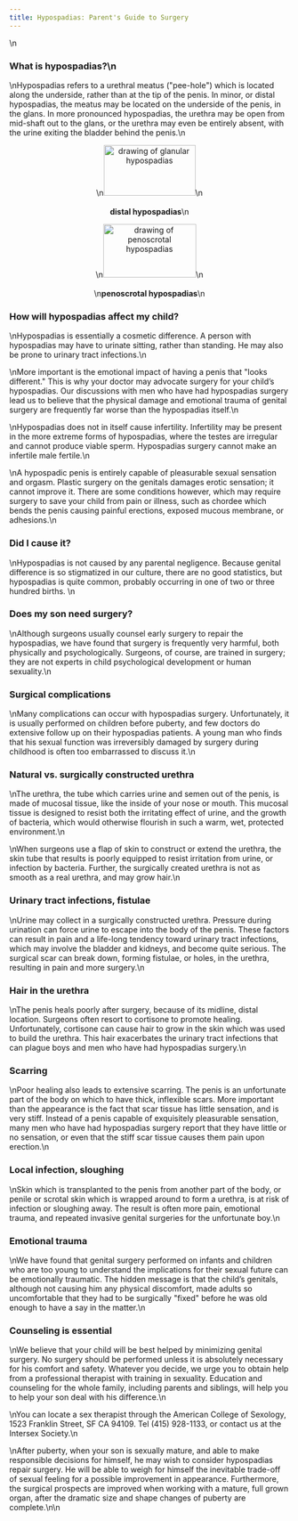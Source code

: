 ```yaml
---
title: Hypospadias: Parent's Guide to Surgery
---
```


\n

### What is hypospadias?\n

\nHypospadias refers to a urethral meatus ("pee-hole") which is located along the underside, rather than at the tip of the penis. In minor, or distal hypospadias, the meatus may be located on the underside of the penis, in the glans. In more pronounced hypospadias, the urethra may be open from mid-shaft out to the glans, or the urethra may even be entirely absent, with the urine exiting the bladder behind the penis.\n

<P ALIGN="CENTER">
  \n<IMG SRC="/img/hypospadias/glanular.gif" WIDTH="165" HEIGHT="91" ALIGN="bottom" ALT="drawing of glanular hypospadias" />\n<br /> <br /> <b>distal hypospadias</b>\n
</p>

<P ALIGN="CENTER">
  \n<IMG SRC="/img/hypospadias/scrotal.gif" WIDTH="167" HEIGHT="96" ALIGN="bottom" ALT="drawing of penoscrotal hypospadias" />\n<br /> <br /> \n<b>penoscrotal hypospadias</b>\n
</p>

### How will hypospadias affect my child?

\nHypospadias is essentially a cosmetic difference. A person with hypospadias may have to urinate sitting, rather than standing. He may also be prone to urinary tract infections.\n

\nMore important is the emotional impact of having a penis that "looks different." This is why your doctor may advocate surgery for your child&#8217;s hypospadias. Our discussions with men who have had hypospadias surgery lead us to believe that the physical damage and emotional trauma of genital surgery are frequently far worse than the hypospadias itself.\n

\nHypospadias does not in itself cause infertility. Infertility may be present in the more extreme forms of hypospadias, where the testes are irregular and cannot produce viable sperm. Hypospadias surgery cannot make an infertile male fertile.\n

\nA hypospadic penis is entirely capable of pleasurable sexual sensation and orgasm. Plastic surgery on the genitals damages erotic sensation; it cannot improve it. There are some conditions however, which may require surgery to save your child from pain or illness, such as chordee which bends the penis causing painful erections, exposed mucous membrane, or adhesions.\n

### Did I cause it?

\nHypospadias is not caused by any parental negligence. Because genital difference is so stigmatized in our culture, there are no good statistics, but hypospadias is quite common, probably occurring in one of two or three hundred births. \n

### Does my son need surgery?

\nAlthough surgeons usually counsel early surgery to repair the hypospadias, we have found that surgery is frequently very harmful, both physically and psychologically. Surgeons, of course, are trained in surgery; they are not experts in child psychological development or human sexuality.\n

### Surgical complications

\nMany complications can occur with hypospadias surgery. Unfortunately, it is usually performed on children before puberty, and few doctors do extensive follow up on their hypospadias patients. A young man who finds that his sexual function was irreversibly damaged by surgery during childhood is often too embarrassed to discuss it.\n

### Natural vs. surgically constructed urethra

\nThe urethra, the tube which carries urine and semen out of the penis, is made of mucosal tissue, like the inside of your nose or mouth. This mucosal tissue is designed to resist both the irritating effect of urine, and the growth of bacteria, which would otherwise flourish in such a warm, wet, protected environment.\n

\nWhen surgeons use a flap of skin to construct or extend the urethra, the skin tube that results is poorly equipped to resist irritation from urine, or infection by bacteria. Further, the surgically created urethra is not as smooth as a real urethra, and may grow hair.\n

### Urinary tract infections, fistulae

\nUrine may collect in a surgically constructed urethra. Pressure during urination can force urine to escape into the body of the penis. These factors can result in pain and a life-long tendency toward urinary tract infections, which may involve the bladder and kidneys, and become quite serious. The surgical scar can break down, forming fistulae, or holes, in the urethra, resulting in pain and more surgery.\n

### Hair in the urethra

\nThe penis heals poorly after surgery, because of its midline, distal location. Surgeons often resort to cortisone to promote healing. Unfortunately, cortisone can cause hair to grow in the skin which was used to build the urethra. This hair exacerbates the urinary tract infections that can plague boys and men who have had hypospadias surgery.\n

### Scarring

\nPoor healing also leads to extensive scarring. The penis is an unfortunate part of the body on which to have thick, inflexible scars. More important than the appearance is the fact that scar tissue has little sensation, and is very stiff. Instead of a penis capable of exquisitely pleasurable sensation, many men who have had hypospadias surgery report that they have little or no sensation, or even that the stiff scar tissue causes them pain upon erection.\n

### Local infection, sloughing

\nSkin which is transplanted to the penis from another part of the body, or penile or scrotal skin which is wrapped around to form a urethra, is at risk of infection or sloughing away. The result is often more pain, emotional trauma, and repeated invasive genital surgeries for the unfortunate boy.\n

### Emotional trauma

\nWe have found that genital surgery performed on infants and children who are too young to understand the implications for their sexual future can be emotionally traumatic. The hidden message is that the child&#8217;s genitals, although not causing him any physical discomfort, made adults so uncomfortable that they had to be surgically "fixed" before he was old enough to have a say in the matter.\n

### Counseling is essential

\nWe believe that your child will be best helped by minimizing genital surgery. No surgery should be performed unless it is absolutely necessary for his comfort and safety. Whatever you decide, we urge you to obtain help from a professional therapist with training in sexuality. Education and counseling for the whole family, including parents and siblings, will help you to help your son deal with his difference.\n

\nYou can locate a sex therapist through the American College of Sexology, 1523 Franklin Street, SF CA 94109. Tel (415) 928-1133, or contact us at the Intersex Society.\n

\nAfter puberty, when your son is sexually mature, and able to make responsible decisions for himself, he may wish to consider hypospadias repair surgery. He will be able to weigh for himself the inevitable trade-off of sexual feeling for a possible improvement in appearance. Furthermore, the surgical prospects are improved when working with a mature, full grown organ, after the dramatic size and shape changes of puberty are complete.\n\n